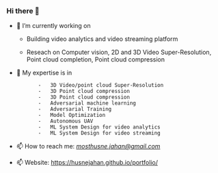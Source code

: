 ### Hi there 👋


 - 🔭 I’m currently working on

    - Building video analytics and video streaming platform
    
    - Reseach on Computer vision, 2D and 3D Video Super-Resolution, Point cloud completion, Point cloud compression

- 🌱 My expertise is in  

             -   3D Video/point cloud Super-Resolution
             -   3D Point cloud compression
             -   3D Point cloud compression
             -   Adversarial machine learning
             -   Adversarial Training
             -   Model Optimization
             -   Autonomous UAV
             -   ML System Design for video analytics
             -   ML System Design for video streaming
             
  
- 📫 How to reach me: *mosthusne.jahan@gmail.com*
- 📫 Website: https://husnejahan.github.io/portfolio/
